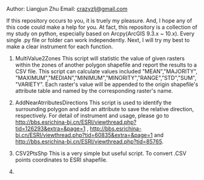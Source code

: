 Author: Liangjun Zhu
Email: crazyzlj@gmail.com

If this repository occurs to you, it is truely my pleasure. And, I hope any of this code could make a help for you.
At fact, this repository is a collection of my study on python, especially based on Arcpy(ArcGIS 9.3.x ~ 10.x). Every single .py file or folder can work independently. 
Next, I will try my best to make a clear instrument for each function.

1. MultiValue2Zones
   This script will statistic the value of given rasters within the
zones of another polygon shapefile and report the results to a
CSV file.
This script can calculate values included "MEAN","MAJORITY",
"MAXIMUM","MEDIAN","MINIMUM","MINORITY","RANGE","STD","SUM",
"VARIETY". Each raster's value will be appended to the origin
shapefile's attribute table and named by the corresponding
raster's name.

2. AddNearAtrributesDirections
   This script is used to identify the surrounding polygon and add an attribute to save the relative direction, respectively.
   For detail of instrument and usage, please go to http://bbs.esrichina-bj.cn/ESRI/viewthread.php?tid=126293&extra=&page=1 , 
   http://bbs.esrichina-bj.cn/ESRI/viewthread.php?tid=60835&extra=&page=1  and http://bbs.esrichina-bj.cn/ESRI/viewthread.php?tid=85765.
   
3. CSV2PtsShp
   This is a very simple but useful script. To convert .CSV points coordinates to ESRI shapefile.
4. 
